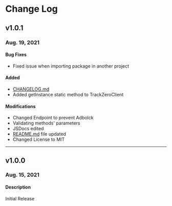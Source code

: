 # Change Log

## v1.0.1

### Aug. 19, 2021

#### Bug Fixes

- Fixed issue when importing package in another project

#### Added

- [CHANGELOG.md](#change-log)
- Added getInstance static method to TrackZeroClient

#### Modifications

- Changed Endpoint to prevent Adbolck
- Validating methods' parameters
- JSDocs edited
- [README.md](./README.md) file updated
- Changed License to MIT

---

## v1.0.0

### Aug. 15, 2021

#### Description

Initial Release
